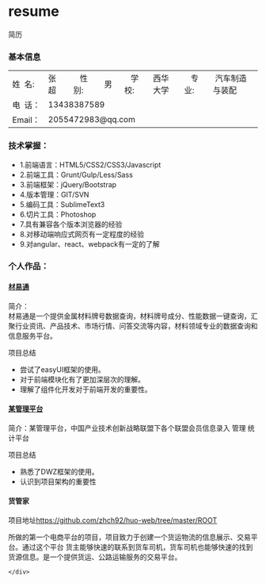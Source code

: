 # resume
简历
<div>
        <h3>基本信息</h3>
        <table>
            <tbody>
                <tr>
                    <td>姓&nbsp;&nbsp;名:</td>
                    <td>张超&nbsp;&nbsp;</td>
                    <td>&nbsp;&nbsp;&nbsp;性别:</td>
                    <td>&nbsp;男&nbsp;&nbsp;</td>
                    <td>&nbsp;&nbsp;&nbsp;学校:</td>
                    <td>西华大学</td>
                    <td>&nbsp;&nbsp;&nbsp;专业:</td>
                    <td>&nbsp;汽车制造与装配</td>
                </tr>
                <tr>
                    <td colspan="1">电&nbsp;&nbsp;话：</td>
                    <td colspan="7">13438387589</td>
                </tr>
                <tr>
                    <td colspan="1">Email：</td>
                    <td colspan="7">2055472983@qq.com</td>
                </tr>
            </tbody>
        </table>
        <h3>技术掌握：</h3>
        <ul>
            <li>1.前端语言：HTML5/CSS2/CSS3/Javascript</li>
            <li>2.前端工具：Grunt/Gulp/Less/Sass</li>
            <li>3.前端框架：jQuery/Bootstrap</li>
            <li>4.版本管理：GIT/SVN</li>
            <li>5.编码工具：SublimeText3</li>
            <li>6.切片工具：Photoshop</li>
            <li>7.具有兼容各个版本浏览器的经验</li>
            <li>8.对移动端响应式网页有一定程度的经验</li>
            <li>9.对angular、react、webpack有一定的了解</li>
        </ul>
        <h3>个人作品：</h3>
        <h4><a href="http://www.matlink.com.cn/">材易通</a></h4>
        <p>简介：<br>材易通是一个提供金属材料牌号数据查询，材料牌号成分、性能数据一键查询，汇聚行业资讯、产品技术、市场行情、问答交流等内容，材料领域专业的数据查询和信息服务平台。</p>
        <p>项目总结</p>
        <ul>
        	<li>尝试了easyUI框架的使用。</li>
        	<li>对于前端模块化有了更加深层次的理解。</li>
        	<li>理解了组件化开发对于前端开发的重要性。</li>
        </ul>
        <h4><a href="http://www.matlink.com.cn/">某管理平台</a></h4>
        <p>简介：某管理平台，中国产业技术创新战略联盟下各个联盟会员信息录入 管理 统计平台</p>
        <p>项目总结</p>
        <ul>
        	<li>熟悉了DWZ框架的使用。</li>
        	<li>认识到项目架构的重要性</li>
        </ul>
        <h4>货管家</h4>
        <p>项目地址<a href="https://github.com/zhch92/huo-web/tree/master/ROOT">https://github.com/zhch92/huo-web/tree/master/ROOT</a></p>
        <p>所做的第一个电商平台的项目，项目致力于创建一个货运物流的信息展示、交易平台。通过这个平台 货主能够快速的联系到货车司机，货车司机也能够快速的找到货源信息。是一个提供货运、公路运输服务的交易平台。</p>


    </div>

